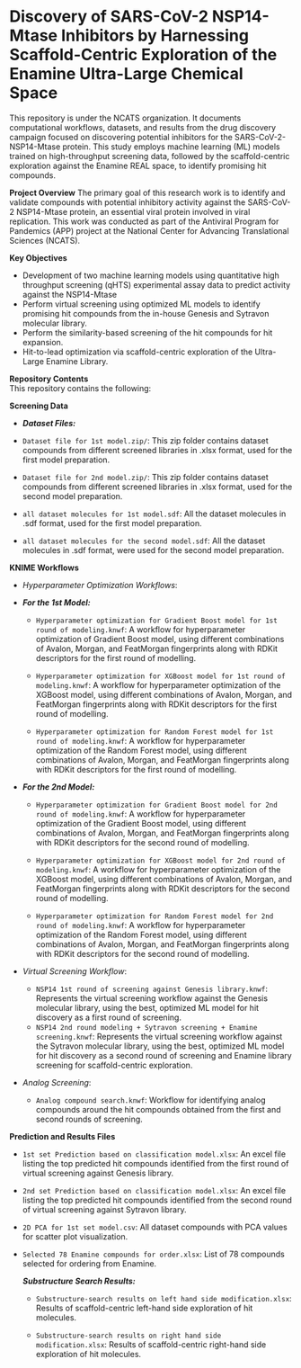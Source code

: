# Discovery of SARS-CoV-2 NSP14-Mtase Inhibitors by Harnessing Scaffold-Centric Exploration of the Enamine Ultra-Large Chemical Space
This repository is under the NCATS organization. It documents computational workflows, datasets, and results from the drug discovery campaign focused on discovering potential inhibitors for the SARS-CoV-2-NSP14-Mtase protein. This study employs machine learning (ML) models trained on high-throughput screening data, followed by the scaffold-centric exploration against the Enamine REAL space, to identify promising hit compounds. 

**Project Overview**
The primary goal of this research work is to identify and validate compounds with potential inhibitory activity against the SARS-CoV-2 NSP14-Mtase protein, an essential viral protein involved in viral replication. This work was conducted as part of the Antiviral Program for Pandemics (APP) project at the National Center for Advancing Translational Sciences (NCATS). 

**Key Objectives**  
- Development of two machine learning models using quantitative high throughput screening (qHTS) experimental assay data to predict activity against the NSP14-Mtase
- Perform virtual screening using optimized ML models to identify promising hit compounds from the in-house Genesis  and Sytravon molecular library.
- Perform the similarity-based screening of the hit compounds for hit expansion.
- Hit-to-lead optimization via scaffold-centric exploration of the Ultra-Large Enamine Library.

**Repository Contents**  
This repository contains the following:

**Screening Data**

- **_Dataset Files:_**
- `Dataset file for 1st model.zip/`: This zip folder contains dataset compounds from different screened libraries in .xlsx format, used for the first model preparation.
- `Dataset file for 2nd model.zip/`: This zip folder contains dataset compounds from different screened libraries in .xlsx format, used for the second model preparation.
  
- `all dataset molecules for 1st model.sdf`: All the dataset molecules in .sdf format, used for the first model preparation.
- `all dataset molecules for the second model.sdf`: All the dataset molecules in .sdf format, were used for the second model preparation.

**KNIME Workflows**
- _Hyperparameter Optimization Workflows_:

- **_For the 1st Model:_**
  - `Hyperparameter optimization for Gradient Boost model for 1st round of modeling.knwf`: A workflow for hyperparameter optimization of Gradient Boost model, using different combinations of Avalon, Morgan, and FeatMorgan fingerprints along with RDKit descriptors for the first round of modelling.

  - `Hyperparameter optimization for XGBoost model for 1st round of modeling.knwf`: A workflow for hyperparameter optimization of the XGBoost model, using different combinations of Avalon, Morgan, and FeatMorgan fingerprints along with RDKit descriptors for the first round of modelling.

  - `Hyperparameter optimization for Random Forest model for 1st round of modeling.knwf`: A workflow for hyperparameter optimization of the Random Forest model, using different combinations of Avalon, Morgan, and FeatMorgan fingerprints along with RDKit descriptors for the first round of modelling.
 
- **_For the 2nd Model:_**
  - `Hyperparameter optimization for Gradient Boost model for 2nd round of modeling.knwf`: A workflow for hyperparameter optimization of the Gradient Boost model, using different combinations of Avalon, Morgan, and FeatMorgan fingerprints along with RDKit descriptors for the second round of modelling.

  - `Hyperparameter optimization for XGBoost model for 2nd round of modeling.knwf`: A workflow for hyperparameter optimization of the XGBoost model, using different combinations of Avalon, Morgan, and FeatMorgan fingerprints along with RDKit descriptors for the second round of modelling.

  - `Hyperparameter optimization for Random Forest model for 2nd round of modeling.knwf`: A workflow for hyperparameter optimization of the Random Forest model, using different combinations of Avalon, Morgan, and FeatMorgan fingerprints along with RDKit descriptors for the second round of modelling.
 
- _Virtual Screening Workflow_:    
  - `NSP14 1st round of screening against Genesis library.knwf`: Represents the virtual screening workflow against the Genesis molecular library, using the best, optimized ML model for hit discovery as a first round of screening.
  - `NSP14 2nd round modeling + Sytravon screening + Enamine screening.knwf`: Represents the virtual screening workflow against the Sytravon molecular library, using the best, optimized ML model for hit discovery as a second round of screening and Enamine library screening for scaffold-centric exploration.

- _Analog Screening_:
   - `Analog compound search.knwf`: Workflow for identifying analog compounds around the hit compounds obtained from the first and second rounds of screening.

 **Prediction and Results Files**

 - `1st set Prediction based on classification model.xlsx`: An excel file listing the top predicted hit compounds identified from the first round of virtual screening against Genesis library.

- `2nd set Prediction based on classification model.xlsx`: An excel file listing the top predicted hit compounds identified from the second round of virtual screening against Sytravon library.

- `2D PCA for 1st set model.csv`: All dataset compounds with PCA values for scatter plot visualization.

- `Selected 78 Enamine compounds for order.xlsx`: List of 78 compounds selected for ordering from Enamine.

  **_Substructure Search Results:_**

   - `Substructure-search results on left hand side modification.xlsx`: Results of scaffold-centric left-hand side exploration of hit molecules.

   - `Substructure-search results on right hand side modification.xlsx`: Results of scaffold-centric right-hand side exploration of hit molecules.
